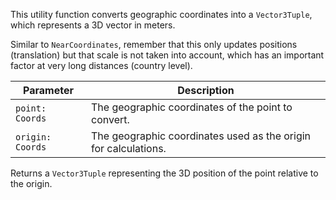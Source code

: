 This utility function converts geographic coordinates into a `Vector3Tuple`, which represents a 3D vector in meters.

Similar to `NearCoordinates`, remember that this only updates positions (translation) but that scale is not taken into account, which has an important factor at very long distances (country level).

| Parameter        | Description                                                     |
| ---------------- | --------------------------------------------------------------- |
| `point: Coords`  | The geographic coordinates of the point to convert.             |
| `origin: Coords` | The geographic coordinates used as the origin for calculations. |

Returns a `Vector3Tuple` representing the 3D position of the point relative to the origin.
